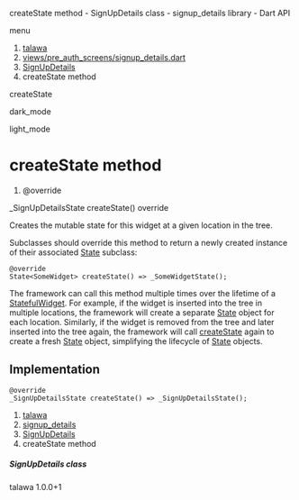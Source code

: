 




createState method - SignUpDetails class - signup\_details library - Dart API







menu

1. [talawa](../../index.html)
2. [views/pre\_auth\_screens/signup\_details.dart](../../views_pre_auth_screens_signup_details/views_pre_auth_screens_signup_details-library.html)
3. [SignUpDetails](../../views_pre_auth_screens_signup_details/SignUpDetails-class.html)
4. createState method

createState


dark\_mode

light\_mode




# createState method


1. @override

\_SignUpDetailsState
createState()
override

Creates the mutable state for this widget at a given location in the tree.

Subclasses should override this method to return a newly created
instance of their associated [State](https://api.flutter.dev/flutter/widgets/State-class.html) subclass:

```
@override
State<SomeWidget> createState() => _SomeWidgetState();

```

The framework can call this method multiple times over the lifetime of
a [StatefulWidget](https://api.flutter.dev/flutter/widgets/StatefulWidget-class.html). For example, if the widget is inserted into the tree
in multiple locations, the framework will create a separate [State](https://api.flutter.dev/flutter/widgets/State-class.html) object
for each location. Similarly, if the widget is removed from the tree and
later inserted into the tree again, the framework will call [createState](../../views_pre_auth_screens_signup_details/SignUpDetails/createState.html)
again to create a fresh [State](https://api.flutter.dev/flutter/widgets/State-class.html) object, simplifying the lifecycle of
[State](https://api.flutter.dev/flutter/widgets/State-class.html) objects.


## Implementation

```
@override
_SignUpDetailsState createState() => _SignUpDetailsState();
```

 


1. [talawa](../../index.html)
2. [signup\_details](../../views_pre_auth_screens_signup_details/views_pre_auth_screens_signup_details-library.html)
3. [SignUpDetails](../../views_pre_auth_screens_signup_details/SignUpDetails-class.html)
4. createState method

##### SignUpDetails class





talawa
1.0.0+1






